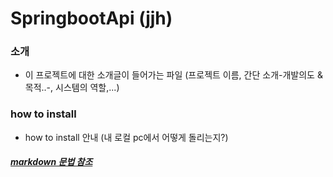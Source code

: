 # SpringbootApi (jjh)

### 소개

* 이 프로젝트에 대한 소개글이 들어가는 파일 (프로젝트 이름, 간단 소개-개발의도 & 목적..-, 시스템의 역할,...)


### how to install

* how to install 안내 (내 로컬 pc에서 어떻게 돌리는지?)

##### [markdown 문법 참조](https://markdownlivepreview.com/)

